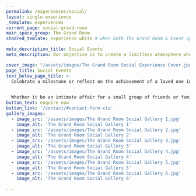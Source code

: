 ```yaml
---
permalink: /experiences/social/
layout: single-experience
_template: experiences
current_page: social-grand-room
main_space_group: The Grand Room
shadred_temlate: experience white # when both The Grand Room & Event Spaces have same template

meta_description_title: Social Events
meta_description: Our objective is to create a limitless atmosphere where guest feel free to connect with each other

cover_image: "/assets/images/The Grand Room Social Experience Cover.jpg"
page_title: Social Events
text_below_page_title: >-
  Celebrate a milestone or reflect on the achievement of a loved one in the one of the city’s most unique venues. Whatever the cause for celebration, we have the space to spotlight your most treasured moments.

  
  Whether it be an intimate affair for a small group of friends or family or a festive occasion shared with many, our team can help create a flawless celebration. Choose from a seated (up to 150 guests) or cocktail style (up to 300 guests) event with mouthwatering menus served with delicate precision to meet your unique requirements.
button_text: enquire now
button_link: '/contact/#contact-form-cta'
gallery_images: 
  - image_src: '/assets/images/The Grand Room Social Gallery 1.jpg'
    image_alt: 'The Grand Room Social Gallery 1'
  - image_src: '/assets/images/The Grand Room Social Gallery 2.jpg'
    image_alt: 'The Grand Room Social Gallery 2'
  - image_src: '/assets/images/The Grand Room Social Gallery 3.jpg'
    image_alt: 'The Grand Room Social Gallery 3'
  - image_src: '/assets/images/The Grand Room Social Gallery 4.jpg'
    image_alt: 'The Grand Room Social Gallery 4'
  - image_src: '/assets/images/The Grand Room Social Gallery 5.jpg'
    image_alt: 'The Grand Room Social Gallery 5'
  - image_src: '/assets/images/The Grand Room Social Gallery 6.jpg'
    image_alt: 'The Grand Room Social Gallery 6'
  
---
```



